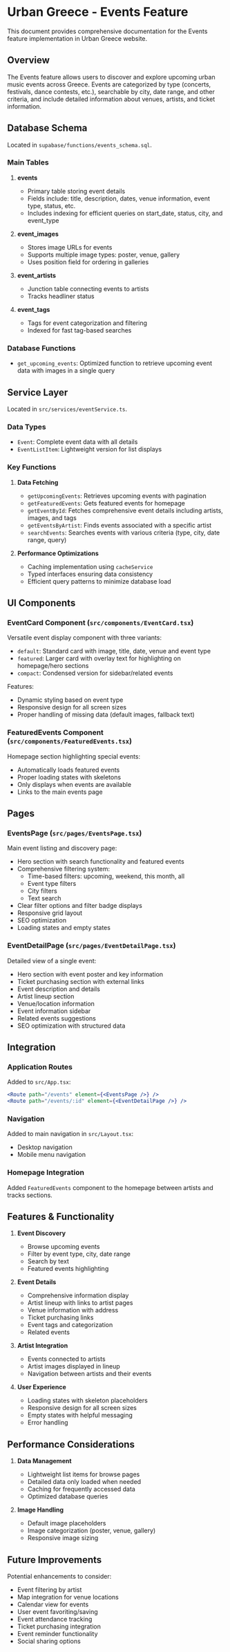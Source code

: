 # Urban Greece - Events Feature

This document provides comprehensive documentation for the Events feature implementation in Urban Greece website.

## Overview

The Events feature allows users to discover and explore upcoming urban music events across Greece. Events are categorized by type (concerts, festivals, dance contests, etc.), searchable by city, date range, and other criteria, and include detailed information about venues, artists, and ticket information.

## Database Schema

Located in `supabase/functions/events_schema.sql`.

### Main Tables

1. **events**
   - Primary table storing event details
   - Fields include: title, description, dates, venue information, event type, status, etc.
   - Includes indexing for efficient queries on start_date, status, city, and event_type

2. **event_images**
   - Stores image URLs for events
   - Supports multiple image types: poster, venue, gallery
   - Uses position field for ordering in galleries

3. **event_artists**
   - Junction table connecting events to artists
   - Tracks headliner status

4. **event_tags**
   - Tags for event categorization and filtering
   - Indexed for fast tag-based searches

### Database Functions

- `get_upcoming_events`: Optimized function to retrieve upcoming event data with images in a single query

## Service Layer

Located in `src/services/eventService.ts`.

### Data Types

- `Event`: Complete event data with all details
- `EventListItem`: Lightweight version for list displays

### Key Functions

1. **Data Fetching**
   - `getUpcomingEvents`: Retrieves upcoming events with pagination
   - `getFeaturedEvents`: Gets featured events for homepage
   - `getEventById`: Fetches comprehensive event details including artists, images, and tags
   - `getEventsByArtist`: Finds events associated with a specific artist
   - `searchEvents`: Searches events with various criteria (type, city, date range, query)

2. **Performance Optimizations**
   - Caching implementation using `cacheService`
   - Typed interfaces ensuring data consistency
   - Efficient query patterns to minimize database load

## UI Components

### EventCard Component (`src/components/EventCard.tsx`)

Versatile event display component with three variants:
- `default`: Standard card with image, title, date, venue and event type
- `featured`: Larger card with overlay text for highlighting on homepage/hero sections
- `compact`: Condensed version for sidebar/related events

Features:
- Dynamic styling based on event type
- Responsive design for all screen sizes
- Proper handling of missing data (default images, fallback text)

### FeaturedEvents Component (`src/components/FeaturedEvents.tsx`)

Homepage section highlighting special events:
- Automatically loads featured events
- Proper loading states with skeletons
- Only displays when events are available
- Links to the main events page

## Pages

### EventsPage (`src/pages/EventsPage.tsx`)

Main event listing and discovery page:
- Hero section with search functionality and featured events
- Comprehensive filtering system:
  - Time-based filters: upcoming, weekend, this month, all
  - Event type filters
  - City filters
  - Text search
- Clear filter options and filter badge displays
- Responsive grid layout
- SEO optimization
- Loading states and empty states

### EventDetailPage (`src/pages/EventDetailPage.tsx`)

Detailed view of a single event:
- Hero section with event poster and key information
- Ticket purchasing section with external links
- Event description and details
- Artist lineup section
- Venue/location information
- Event information sidebar
- Related events suggestions
- SEO optimization with structured data

## Integration

### Application Routes

Added to `src/App.tsx`:
```jsx
<Route path="/events" element={<EventsPage />} />
<Route path="/events/:id" element={<EventDetailPage />} />
```

### Navigation

Added to main navigation in `src/Layout.tsx`:
- Desktop navigation
- Mobile menu navigation

### Homepage Integration

Added `FeaturedEvents` component to the homepage between artists and tracks sections.

## Features & Functionality

1. **Event Discovery**
   - Browse upcoming events
   - Filter by event type, city, date range
   - Search by text
   - Featured events highlighting

2. **Event Details**
   - Comprehensive information display
   - Artist lineup with links to artist pages
   - Venue information with address
   - Ticket purchasing links
   - Event tags and categorization
   - Related events

3. **Artist Integration**
   - Events connected to artists
   - Artist images displayed in lineup
   - Navigation between artists and their events

4. **User Experience**
   - Loading states with skeleton placeholders
   - Responsive design for all screen sizes
   - Empty states with helpful messaging
   - Error handling

## Performance Considerations

1. **Data Management**
   - Lightweight list items for browse pages
   - Detailed data only loaded when needed
   - Caching for frequently accessed data
   - Optimized database queries

2. **Image Handling**
   - Default image placeholders
   - Image categorization (poster, venue, gallery)
   - Responsive image sizing

## Future Improvements

Potential enhancements to consider:
- Event filtering by artist
- Map integration for venue locations
- Calendar view for events
- User event favoriting/saving
- Event attendance tracking
- Ticket purchasing integration
- Event reminder functionality
- Social sharing options 